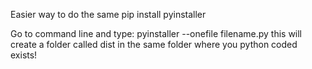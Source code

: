 Easier way to do the same
pip install pyinstaller

Go to command line and type:
pyinstaller --onefile filename.py
this will create a folder called dist in the same folder where you python coded exists!
